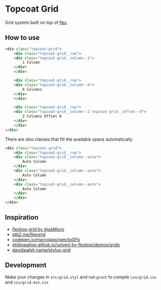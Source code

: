 # Topcoat Grid

Grid system built on top of [flex](https://developer.mozilla.org/en-US/docs/Web/CSS/flex).

## How to use

```html
<div class="topcoat-grid">
    <div class="topcoat-grid__row">
    <div class="topcoat-grid__column--1">
        1 Column
    </div>
    </div>

    <div class="topcoat-grid__row">
    <div class="topcoat-grid__column--6">
        6 Columns
    </div>
    </div>

    <div class="topcoat-grid__row">
    <div class="topcoat-grid__column--2 topcoat-grid__offset--6">
        2 Columns Offset 6
    </div>
    </div>
</div>
```

There are also classes that fill the available space automatically.

```html
<div class="topcoat-grid">
    <div class="topcoat-grid__row">
    <div class="topcoat-grid__column--auto">
        Auto Column
    </div>
    <div class="topcoat-grid__column--auto">
        Auto Column
    </div>
    <div class="topcoat-grid__column--auto">
        Auto Column
    </div>
    </div>
</div>
```

## Inspiration

 - [flexbox-grid by @zeMicro](https://github.com/zeMirco/flexbox-grid)
 - [ptb2.me/flexgrid](http://ptb2.me/flexgrid/)
 - [codepen.io/marcolago/pen/lqGFb](http://codepen.io/marcolago/pen/lqGFb)
 - [philipwalton.github.io/solved-by-flexbox/demos/grids](http://philipwalton.github.io/solved-by-flexbox/demos/grids/)
 - [davidwalsh.name/stylus-grid](http://davidwalsh.name/stylus-grid)

## Development

Make your changes in `src/grid.styl` and run `grunt` to compile `css/grid.css` and `css/grid.min.css`


